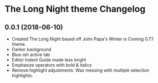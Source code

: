 # The Long Night theme Changelog

<a name="0.0.1"></a>

## 0.0.1 (2018-06-10)

* Created The Long Night based off John Papa's Winter is Coming 0.7.1 theme.
* Darker background
* Blue-ish active tab
* Editor Indent Guide made less bright
* Emphasize operators with bold & italics
* Remove highlight adjustments. Was messing with multiple selection highlights.